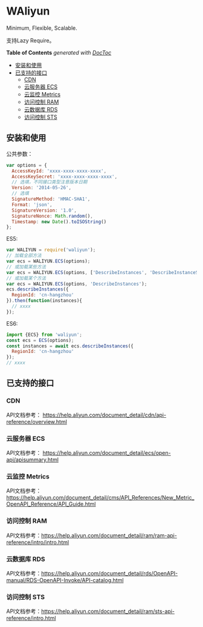 # WAliyun

Minimum, Flexible, Scalable.

支持Lazy Require。

<!-- START doctoc generated TOC please keep comment here to allow auto update -->
<!-- DON'T EDIT THIS SECTION, INSTEAD RE-RUN doctoc TO UPDATE -->
**Table of Contents**  *generated with [DocToc](https://github.com/thlorenz/doctoc)*

- [安装和使用](#%E5%AE%89%E8%A3%85%E5%92%8C%E4%BD%BF%E7%94%A8)
- [已支持的接口](#%E5%B7%B2%E6%94%AF%E6%8C%81%E7%9A%84%E6%8E%A5%E5%8F%A3)
  - [CDN](#cdn)
  - [云服务器 ECS](#%E4%BA%91%E6%9C%8D%E5%8A%A1%E5%99%A8-ecs)
  - [云监控 Metrics](#%E4%BA%91%E7%9B%91%E6%8E%A7-metrics)
  - [访问控制 RAM](#%E8%AE%BF%E9%97%AE%E6%8E%A7%E5%88%B6-ram)
  - [云数据库 RDS](#%E4%BA%91%E6%95%B0%E6%8D%AE%E5%BA%93-rds)
  - [访问控制 STS](#%E8%AE%BF%E9%97%AE%E6%8E%A7%E5%88%B6-sts)

<!-- END doctoc generated TOC please keep comment here to allow auto update -->


## 安装和使用

公共参数：

```js
var options = {
  AccessKeyId: 'xxxx-xxxx-xxxx-xxxx',
  AccessKeySecret: 'xxxx-xxxx-xxxx-xxxx',
  // 选填，不同接口类型注意版本日期
  Version: '2014-05-26',
  // 选填
  SignatureMethod: 'HMAC-SHA1',
  Format: 'json',
  SignatureVersion: '1.0',
  SignatureNonce: Math.random(),
  Timestamp: new Date().toISOString()
};
```

ES5:

```js
var WALIYUN = require('waliyun');
// 加载全部方法
var ecs = WALIYUN.ECS(options);
// 或加载某些方法
var ecs = WALIYUN.ECS(options, ['DescribeInstances', 'DescribeInstanceStatus']);
// 或加载某个方法
var ecs = WALIYUN.ECS(options, 'DescribeInstances');
ecs.describeInstances({
  RegionId: 'cn-hangzhou'
}).then(function(instances){
  // xxxx
});
```

ES6:

```js
import {ECS} from 'waliyun';
const ecs = ECS(options);
const instances = await ecs.describeInstances({
  RegionId: 'cn-hangzhou'
});
// xxxx
```

## 已支持的接口

### CDN

API文档参考： <https://help.aliyun.com/document_detail/cdn/api-reference/overview.html>

### 云服务器 ECS

API文档参考： <https://help.aliyun.com/document_detail/ecs/open-api/apisummary.html>

### 云监控 Metrics

API文档参考：<https://help.aliyun.com/document_detail/cms/API_References/New_Metric_OpenAPI_Reference/API_Guide.html>

### 访问控制 RAM

API文档参考：<https://help.aliyun.com/document_detail/ram/ram-api-reference/intro/intro.html>

### 云数据库 RDS

API文档参考：<https://help.aliyun.com/document_detail/rds/OpenAPI-manual/RDS-OpenAPI-Invoke/API-catalog.html>

### 访问控制 STS

API文档参考：<https://help.aliyun.com/document_detail/ram/sts-api-reference/intro.html>
